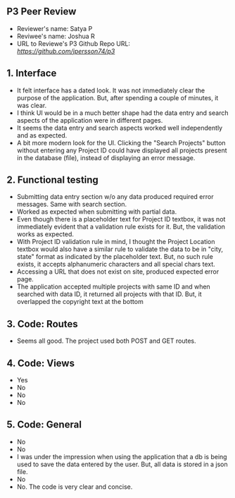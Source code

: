 ## P3 Peer Review

+ Reviewer's name: Satya P
+ Reviwee's name: Joshua R
+ URL to Reviewe's P3 Github Repo URL: *https://github.com/jpersson74/p3*

## 1. Interface
+ It felt interface has a dated look. It was not immediately clear the purpose of the application. But, after spending a couple of minutes, it was clear.
+ I think UI would be in a much better shape had the data entry and search aspects of the application were in different pages.
+ It seems the data entry and search aspects worked well independently and as expected.
+ A bit more modern look for the UI. Clicking the "Search Projects" button without entering any Project ID could have displayed all projects present in the database (file), instead of displaying an error message.


## 2. Functional testing
+ Submitting data entry section w/o any data produced required error messages. Same with search section.
+ Worked as expected when submitting with partial data. 
+ Even though there is a placeholder text for Project ID textbox, it was not immediately evident that a validation rule exists for it. But, the validation works as expected.
+ With Project ID validation rule in mind, I thought the Project Location textbox would also have a similar rule to validate the data to be in "city, state" format as indicated by the placeholder text. But, no such rule exists, it accepts alphanumeric characters and all special chars text.
+ Accessing a URL that does not exist on site, produced expected error page.  
+ The application accepted multiple projects with same ID and when searched with data ID, it returned all projects with that ID. But, it overlapped the copyright text at the bottom    

## 3. Code: Routes
+ Seems all good. The project used both POST and GET routes.

## 4. Code: Views
+ Yes
+ No
+ No
+ No

## 5. Code: General
+ No
+ No
+ I was under the impression when using the application that a db is being used to save the data entered by the user. But, all data is stored in a json file.
+ No
+ No. The code is very clear and concise.